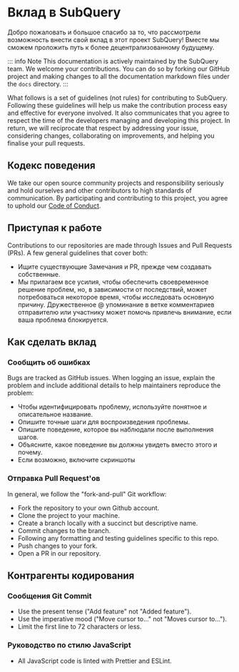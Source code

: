 # Вклад в SubQuery

Добро пожаловать и большое спасибо за то, что рассмотрели возможность внести свой вклад в этот проект SubQuery! Вместе мы сможем проложить путь к более децентрализованному будущему.

::: info Note This documentation is actively maintained by the SubQuery team. We welcome your contributions. You can do so by forking our GitHub project and making changes to all the documentation markdown files under the `docs` directory. :::

What follows is a set of guidelines (not rules) for contributing to SubQuery. Following these guidelines will help us make the contribution process easy and effective for everyone involved. It also communicates that you agree to respect the time of the developers managing and developing this project. In return, we will reciprocate that respect by addressing your issue, considering changes, collaborating on improvements, and helping you finalise your pull requests.

## Кодекс поведения

We take our open source community projects and responsibility seriously and hold ourselves and other contributors to high standards of communication. By participating and contributing to this project, you agree to uphold our [Code of Conduct](https://github.com/subquery/subql/blob/main/CODE_OF_CONDUCT.md).

## Приступая к работе

Contributions to our repositories are made through Issues and Pull Requests (PRs). A few general guidelines that cover both:

* Ищите существующие Замечания и PR, прежде чем создавать собственные.
* Мы прилагаем все усилия, чтобы обеспечить своевременное решение проблем, но, в зависимости от последствий, может потребоваться некоторое время, чтобы исследовать основную причину. Дружественное @ упоминание в ветке комментариев отправителю или участнику может помочь привлечь внимание, если ваша проблема блокируется.

## Как сделать вклад

### Сообщить об ошибках

Bugs are tracked as GitHub issues. When logging an issue, explain the problem and include additional details to help maintainers reproduce the problem:

* Чтобы идентифицировать проблему, используйте понятное и описательное название.
* Опишите точные шаги для воспроизведения проблемы.
* Опишите поведение, которое вы наблюдали после выполнения шагов.
* Объясните, какое поведение вы должны увидеть вместо этого и почему.
* Если возможно, включите скриншоты

### Отправка Pull Request'ов

In general, we follow the "fork-and-pull" Git workflow:

* Fork the repository to your own Github account.
* Clone the project to your machine.
* Create a branch locally with a succinct but descriptive name.
* Commit changes to the branch.
* Following any formatting and testing guidelines specific to this repo.
* Push changes to your fork.
* Open a PR in our repository.

## Контрагенты кодирования

### Сообщения Git Commit

* Use the present tense ("Add feature" not "Added feature").
* Use the imperative mood ("Move cursor to..." not "Moves cursor to...").
* Limit the first line to 72 characters or less.

### Руководство по стилю JavaScript

* All JavaScript code is linted with Prettier and ESLint.
